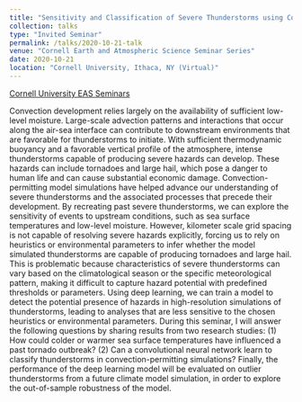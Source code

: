 ```yaml
---
title: "Sensitivity and Classification of Severe Thunderstorms using Convection-Permitting Model Simulations and Deep Learning"
collection: talks
type: "Invited Seminar"
permalink: /talks/2020-10-21-talk
venue: "Cornell Earth and Atmospheric Science Seminar Series"
date: 2020-10-21
location: "Cornell University, Ithaca, NY (Virtual)"
---
```


[Cornell University EAS Seminars](https://www.eas.cornell.edu/eas/research/eas-seminar)

Convection development relies largely on the availability of sufficient low-level moisture. Large-scale advection patterns and interactions that occur along the air-sea interface can contribute to downstream environments that are favorable for thunderstorms to initiate. With sufficient thermodynamic buoyancy and a favorable vertical profile of the atmosphere, intense thunderstorms capable of producing severe hazards can develop. These hazards can include tornadoes and large hail, which pose a danger to human life and can cause substantial economic damage. Convection-permitting model simulations have helped advance our understanding of severe thunderstorms and the associated processes that precede their development. By recreating past severe thunderstorms, we can explore the sensitivity of events to upstream conditions, such as sea surface temperatures and low-level moisture. However, kilometer scale grid spacing is not capable of resolving severe hazards explicitly, forcing us to rely on heuristics or environmental parameters to infer whether the model simulated thunderstorms are capable of producing tornadoes and large hail. This is problematic because characteristics of severe thunderstorms can vary based on the climatological season or the specific meteorological pattern, making it difficult to capture hazard potential with predefined thresholds or parameters. Using deep learning, we can train a model to detect the potential presence of hazards in high-resolution simulations of thunderstorms, leading to analyses that are less sensitive to the chosen heuristics or environmental parameters. During this seminar, I will answer the following questions by sharing results from two research studies: (1) How could colder or warmer sea surface temperatures have influenced a past tornado outbreak? (2) Can a convolutional neural network learn to classify thunderstorms in convection-permitting simulations? Finally, the performance of the deep learning model will be evaluated on outlier thunderstorms from a future climate model simulation, in order to explore the out-of-sample robustness of the model.
